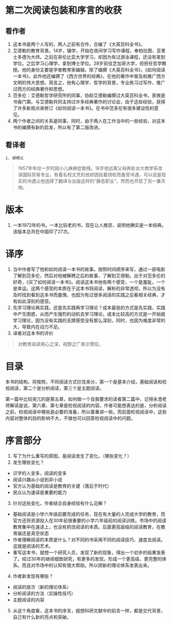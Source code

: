 # **第二次阅读包装和序言的收获**

## **看作者**

1. 这本书是两个人写的，两人之前有合作，合编了《大英百科全书》。
2. 艾德勒的教育背景。14岁，辍学，开始在夜间学习写作课程，奉柏拉图、亚里士多德为大师。之后在哥伦比亚大学学习，却因为有过游泳课程，还没有拿到学位。之后学习心理学，拿到博士学位。28岁前往芝加哥大学，但担任哲学教授。他的身份主要是学者教育家编辑，除了编撰《大英百科全书》，《如何阅读一本书》，此外他还编撰了《西方世界的经典》，在他的著作中普及和推广西方文明的伟大思想。简言之，他有心理学、哲学的背景，专业练习过写作，推广过西方的经典著作和思想。
3. 范多伦：艾德勒哲学研究所的同事，协助艾德勒编撰过大英百科全书，家族是书香门第。与艾德勒共同主持过许多经典著作的讨论会，由于这些经验，获得了许多新观点来修订《如何阅读一本书》。在书中范多伦有很多建设性的意见。
4. 两个作者之间的关系是同事，同时，由于两人在工作当中的一些经验，对这本书的编撰有新的启发，所以有了第二版改进。

## **看译者**

```
1. 郝明义

```

> 1957年年仅一岁时因小儿麻痹症致残。18岁他远离父母奔赴台大商学系攻读国际贸易专业，有着名校文凭的他却因拄着拐杖而备受冷遇，可以说是现实的冷遇让他选择了翻译与出版这样的“静态职业”，然而也开启了另一番天地。

# **版本**

1. 一本1972年的书。一本比较老的书，现在让人推崇，说明他确实是一本经典。该版本总共在中国印了27次。

# **译序**

1. 当中作者写了他和如何阅读一本书的故事。按照时间顺序来写，通过一部电影了解到范多伦，然后对他被解聘之后的故事，了解到艾德勒。出于对范多伦的好奇，《买了如何阅读一本书》。阅读这本书他有两个感受，一个是羞耻，一个是幸运。这两个感受的本质在于这本书将阅读，解析的非常透彻，所以为没有及时找到看到这本书而羞愧，也因为有过很多阅读的实践之后看相关经典，才有如此深刻的感受。
2. 先学习理论再实践，还是先实践再学习理论？成本最低的方式是先实践，实践中产生困惑，从而产生强烈的动机去学习理论。成本比较高的方式是一开始就学习理论，因为没有实践的支撑感受没有那么深刻，同时，也因为难度非常的大，导致内在动力不足。
3. 译者对这本书的评价
  > 对教育阅读用心之深，视野之广表示赞叹。


# **目录**

本书的结构，将按照，不同阅读方式拦住来分，第一个是基本介绍，基础阅读和检视阅读，第二个是分析阅读，第三个是主题阅读。

第一篇中比较突兀的是第五章，如何做一个自我要求的读者第二篇中，记得永澄老师解读是说，第六章、第七章是检视阅读的内容。作者可能想表达的是，分析阅读之前，检视阅读中哪些是必要的准备，所以着重讲一些。而前面检视阅读中，这些内容对整体的目的影响不大，不做也可以回答检视阅读中的问题。

# **序言部分**

1. 写了为什么重写的原因，是阅读发生了变化。（哪些变化？）
2. 发生哪些变化？
  * 识字的人变多，阅读的变多
  * 阅读兴趣从小说到非小说
  * 官方认为基础的阅读是教育的关键（落后于时代）
  * 民众认为速读是重要的能力

3. 针对这些变化，作者结合自身经验有什么见解？
  * 基础阅读是小学六年级前要完成的任务，现在有大量的人完成大学的教育，而官方还将资源投入在30年前很重要的小学六年级前的阅读训练。市场中的阅读教育集中在速读上，也没有抓住阅读的本质。后面更高层级的阅读教育，在教育届还是真空状态
  * 作者理解阅读的本质是什么？对不同的书采用不同的阅读技巧、速度去阅读。这就是阅读的艺术。
  * 重写这本书，就想一个研究人员，发现了新的现象，得出一个初步的结果发表了。经过30年的继续细致研究，有更多的发现，形成一个更高级、更完整的体系。而且对市场中的认知有很大帮助。所以把新的理论体系发表出来。

4. 作者新发现有哪些？
  * 阅读的层次（新的理论体系）
  * 分析阅读的方法（实操性技巧）
  * 主题阅读的内容

5. 从这个角度看，这本书的序言，就想科研文献中的前言一样，都是交代背景，自己有什么新的亮点和突破。

